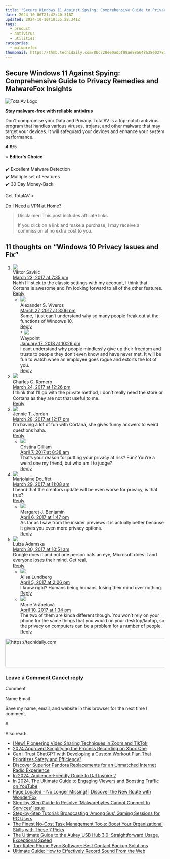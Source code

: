 ```yaml
---
title: "Secure Windows 11 Against Spying: Comprehensive Guide to Privacy Remedies and MalwareFox Insights"
date: 2024-10-06T21:42:40.318Z
updated: 2024-10-10T18:55:28.341Z
tags:
  - product
  - antivirus
  - utilities
categories:
  - malwarefox
thumbnail: https://thmb.techidaily.com/8bc720ee0adbf09ae88a648a38e027832e102c5d3884a2078035ea55eb60772c.jpg
---
```


## Secure Windows 11 Against Spying: Comprehensive Guide to Privacy Remedies and MalwareFox Insights

![TotalAv Logo](https://www.malwarefox.com/wp-content/uploads/2024/02/totalav-svg.webp "totalav-svg")

**Stay malware-free with reliable antivirus**

Don't compromise your Data and Privacy. TotalAV is a top-notch antivirus program that handles various viruses, trojans, and other malware that may target your devices. It will safeguard your devices and enhance your system performance.

**4.9**/5

⭐ **Editor's Choice**

✔️ Excellent Malware Detection  
✔️ Multiple set of Features  
✔️ 30 Day Money-Back

[](https://tools.techidaily.com/malwarefox/products/) Get TotalAV > 

[Do I Need a VPN at Home?](https://tools.techidaily.com/malwarefox/products/)

>  Disclaimer: This post includes affiliate links
>
>  If you click on a link and make a purchase, I may receive a commission at no extra cost to you.
>

## 11 thoughts on “Windows 10 Privacy Issues and Fix”

1. ![](https://secure.gravatar.com/avatar/3111e6820941aafd22f47f5d1306a3de?s=50&d=mm&r=g)  
Viktor Savkić  
[March 23, 2017 at 7:35 pm](https://tools.techidaily.com/malwarefox/products/)  
Nahh I’ll stick to the classic settings with my account, I think that Cortana is awesome and I’m looking forward to all of the other features.  
[Reply](https://tools.techidaily.com/malwarefox/products/)  
   * ![](https://secure.gravatar.com/avatar/b408e5b8ccc600c149de425e87cbe39a?s=50&d=mm&r=g)  
   Alexander S. Viveros  
   [March 27, 2017 at 3:06 pm](https://tools.techidaily.com/malwarefox/products/)  
   Same, I just can’t understand why so many people freak out at the functions of Windows 10.  
   [Reply](https://tools.techidaily.com/malwarefox/products/)  
         * ![](https://secure.gravatar.com/avatar/f5a7cd5a560ece44b2c5307f13ebdc39?s=50&d=mm&r=g)  
         Waypoint  
         [January 17, 2018 at 10:29 pm](https://tools.techidaily.com/malwarefox/products/)  
         I cant understand why people mindlessly give up their freedom and trusts to people they don’t even know and have never met. It will be fun to watch when an employee goes rogue and extorts the lot of you.  
         [Reply](https://tools.techidaily.com/malwarefox/products/)
2. ![](https://secure.gravatar.com/avatar/e6b123bb1b5ac014a021433aa6ce629a?s=50&d=mm&r=g)  
Charles C. Romero  
[March 24, 2017 at 12:26 pm](https://tools.techidaily.com/malwarefox/products/)  
I think that I’ll go with the private method, I don’t really need the store or Cortana as they are not that useful to me.  
[Reply](https://tools.techidaily.com/malwarefox/products/)
3. ![](https://secure.gravatar.com/avatar/02a5818e0f90aeff73c2d3a3cf52064a?s=50&d=mm&r=g)  
Jennie T. Jordan  
[March 28, 2017 at 12:17 pm](https://tools.techidaily.com/malwarefox/products/)  
I’m having a lot of fun with Cortana, she gives funny answers to weird questions haha.  
[Reply](https://tools.techidaily.com/malwarefox/products/)  
   * ![](https://secure.gravatar.com/avatar/086d98bb29aec5c5d41c812b71452ac6?s=50&d=mm&r=g)  
   Cristina Gilliam  
   [April 7, 2017 at 8:38 am](https://tools.techidaily.com/malwarefox/products/)  
   That’s your reason for putting your privacy at risk? Fun? You’re a weird one my friend, but who am I to judge?  
   [Reply](https://tools.techidaily.com/malwarefox/products/)
4. ![](https://secure.gravatar.com/avatar/b533f5d1dde5c0b911887cdeceb5e5dd?s=50&d=mm&r=g)  
Marjolaine Douffet  
[March 29, 2017 at 11:08 am](https://tools.techidaily.com/malwarefox/products/)  
I heard that the creators update will be even worse for privacy, is that true?  
[Reply](https://tools.techidaily.com/malwarefox/products/)  
   * ![](https://secure.gravatar.com/avatar/c22770c003f07a0688ac4c4f6c89d615?s=50&d=mm&r=g)  
   Margaret J. Benjamin  
   [April 6, 2017 at 1:47 pm](https://tools.techidaily.com/malwarefox/products/)  
   As far as I saw from the insider previews it is actually better because it gives you even more privacy options.  
   [Reply](https://tools.techidaily.com/malwarefox/products/)
5. ![](https://secure.gravatar.com/avatar/b6688601f0a110c65de4a0267b408f86?s=50&d=mm&r=g)  
Luiza Adamska  
[March 30, 2017 at 10:51 am](https://tools.techidaily.com/malwarefox/products/)  
Google does it and not one person bats an eye, Microsoft does it and everyone loses their mind. Get real.  
[Reply](https://tools.techidaily.com/malwarefox/products/)  
   * ![](https://secure.gravatar.com/avatar/af887fb2c67cb95e0778432a91a08c62?s=50&d=mm&r=g)  
   Alisa Lundberg  
   [April 5, 2017 at 2:06 pm](https://tools.techidaily.com/malwarefox/products/)  
   I know right? Humans being humans, losing their mind over nothing.  
   [Reply](https://tools.techidaily.com/malwarefox/products/)  
   * ![](https://secure.gravatar.com/avatar/1a7c6df4d70928fbe9877f9312ab73a7?s=50&d=mm&r=g)  
   Marie Vrábelová  
   [April 10, 2017 at 1:34 pm](https://tools.techidaily.com/malwarefox/products/)  
   The two of them are kinda different though. You won’t rely on your phone for the same things that you would on your desktop/laptop, so the privacy on computers can be a problem for a number of people.  
   [Reply](https://tools.techidaily.com/malwarefox/products/)

<!-- affiliate ads begin -->
<a href="https://unicoeye.pxf.io/c/5597632/2134244/18498" target="_top" id="2134244">
  <img src="//a.impactradius-go.com/display-ad/18498-2134244" border="0" alt="https://techidaily.com" width="728" height="90"/>
</a>
<img height="0" width="0" src="https://unicoeye.pxf.io/i/5597632/2134244/18498" style="position:absolute;visibility:hidden;" border="0" />
<!-- affiliate ads end -->

### Leave a Comment [Cancel reply](https://tools.techidaily.com/malwarefox/products/)

Comment

Name Email 

Save my name, email, and website in this browser for the next time I comment.

Δ

<ins class="adsbygoogle"
     style="display:block"
     data-ad-format="autorelaxed"
     data-ad-client="ca-pub-7571918770474297"
     data-ad-slot="1223367746"></ins>

<ins class="adsbygoogle"
     style="display:block"
     data-ad-client="ca-pub-7571918770474297"
     data-ad-slot="8358498916"
     data-ad-format="auto"
     data-full-width-responsive="true"></ins>

<span class="atpl-alsoreadstyle">Also read:</span>
<div><ul>
<li><a href="https://extra-support.techidaily.com/new-pioneering-video-sharing-techniques-in-zoom-and-tiktok/"><u>[New] Pioneering Video Sharing Techniques in Zoom and TikTok</u></a></li>
<li><a href="https://screen-sharing-recording.techidaily.com/2024-approved-simplifying-the-process-recording-on-xbox-one/"><u>2024 Approved Simplifying the Process Recording on Xbox One</u></a></li>
<li><a href="https://tech-hub.techidaily.com/can-i-trust-chatgpt-with-developing-a-custom-workout-plan-that-prioritizes-safety-and-efficiency/"><u>Can I Trust ChatGPT with Developing a Custom Workout Plan That Prioritizes Safety and Efficiency?</u></a></li>
<li><a href="https://win-rankings.techidaily.com/discover-superior-pandora-replacements-for-an-unmatched-internet-radio-experience/"><u>Discover Superior Pandora Replacements for an Unmatched Internet Radio Experience</u></a></li>
<li><a href="https://extra-hints.techidaily.com/in-2024-audience-friendly-guide-to-dji-inspire-2/"><u>In 2024, Audience-Friendly Guide to DJI Inspire 2</u></a></li>
<li><a href="https://youtube-blog.techidaily.com/24-the-ultimate-guide-to-engaging-viewers-and-boosting-traffic-on-youtube/"><u>In 2024, The Ultimate Guide to Engaging Viewers and Boosting Traffic on YouTube</u></a></li>
<li><a href="https://solve-hot.techidaily.com/page-located-no-longer-missing-discover-the-new-route-with-wonderfox/"><u>Page Located - No Longer Missing! | Discover the New Route with WonderFox</u></a></li>
<li><a href="https://win-rankings.techidaily.com/step-by-step-guide-to-resolve-malwarebytes-cannot-connect-to-services-issue/"><u>Step-by-Step Guide to Resolve 'Malwarebytes Cannot Connect to Services' Issue</u></a></li>
<li><a href="https://win-rankings.techidaily.com/step-by-step-tutorial-broadcasting-among-sus-gaming-sessions-for-pc-users/"><u>Step-by-Step Tutorial: Broadcasting 'Among Sus' Gaming Sessions for PC Users</u></a></li>
<li><a href="https://win-rankings.techidaily.com/the-finest-no-cost-task-management-tools-boost-your-organizational-skills-with-these-7-picks/"><u>The Finest No-Cost Task Management Tools: Boost Your Organizational Skills with These 7 Picks</u></a></li>
<li><a href="https://buynow-reviews.techidaily.com/the-ultimate-guide-to-the-aukey-usb-hub-30-straightforward-usage-exceptional-speed/"><u>The Ultimate Guide to the Aukey USB Hub 3.0: Straightforward Usage, Exceptional Speed</u></a></li>
<li><a href="https://win-rankings.techidaily.com/top-rated-phone-sync-software-best-contact-backup-solutions/"><u>Top-Rated Phone Sync Software: Best Contact Backup Solutions</u></a></li>
<li><a href="https://win-rankings.techidaily.com/ultimate-guide-how-to-effectively-record-sound-from-the-web/"><u>Ultimate Guide: How to Effectively Record Sound From the Web</u></a></li>
</ul></div>

